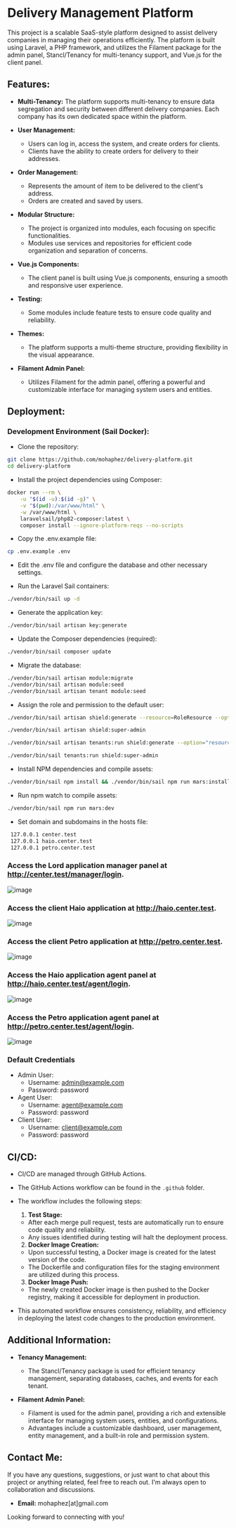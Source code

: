 # Delivery Management Platform

This project is a scalable SaaS-style platform designed to assist delivery companies in managing their operations efficiently. The platform is built using Laravel, a PHP framework, and utilizes the Filament package for the admin panel, Stancl/Tenancy for multi-tenancy support, and Vue.js for the client panel.

## Features:

- **Multi-Tenancy:** The platform supports multi-tenancy to ensure data segregation and security between different delivery companies. Each company has its own dedicated space within the platform.

- **User Management:**
    - Users can log in, access the system, and create orders for clients.
    - Clients have the ability to create orders for delivery to their addresses.

- **Order Management:**
    - Represents the amount of item to be delivered to the client's address.
    - Orders are created and saved by users.

- **Modular Structure:**
    - The project is organized into modules, each focusing on specific functionalities.
    - Modules use services and repositories for efficient code organization and separation of concerns.

- **Vue.js Components:**
    - The client panel is built using Vue.js components, ensuring a smooth and responsive user experience.

- **Testing:**
    - Some modules include feature tests to ensure code quality and reliability.

- **Themes:**
    - The platform supports a multi-theme structure, providing flexibility in the visual appearance.

- **Filament Admin Panel:**
    - Utilizes Filament for the admin panel, offering a powerful and customizable interface for managing system users and entities.

## Deployment:
### Development Environment (Sail Docker):

- Clone the repository:

```bash
git clone https://github.com/mohaphez/delivery-platform.git
cd delivery-platform
```

- Install the project dependencies using Composer:

```bash
docker run --rm \
    -u "$(id -u):$(id -g)" \
    -v "$(pwd):/var/www/html" \
    -w /var/www/html \
    laravelsail/php82-composer:latest \
    composer install --ignore-platform-reqs --no-scripts
```

- Copy the .env.example file:

```bash
cp .env.example .env
```

- Edit the .env file and configure the database and other necessary settings.

- Run the Laravel Sail containers:

```bash
./vendor/bin/sail up -d
```

- Generate the application key:

```bash
./vendor/bin/sail artisan key:generate
```

- Update the Composer dependencies (required):
```bash
./vendor/bin/sail composer update
```

- Migrate the database:

```bash
./vendor/bin/sail artisan module:migrate
./vendor/bin/sail artisan module:seed
./vendor/bin/sail artisan tenant module:seed
```

- Assign the role and permission to the default user:

```bash
./vendor/bin/sail artisan shield:generate --resource=RoleResource --option=permissions

./vendor/bin/sail artisan shield:super-admin

./vendor/bin/sail artisan tenants:run shield:generate --option="resource=RoleResource" --option="option=permissions"

./vendor/bin/sail tenants:run shield:super-admin
```

- Install NPM dependencies and compile assets:

```bash
./vendor/bin/sail npm install && ./vendor/bin/sail npm run mars:install
```

- Run npm watch to compile assets:

```bash
./vendor/bin/sail npm run mars:dev
```
- Set domain and subdomains in the hosts file:

```bash
 127.0.0.1 center.test
 127.0.0.1 haio.center.test
 127.0.0.1 petro.center.test
 ```

### Access the Lord application manager panel at http://center.test/manager/login.

![image](https://github.com/mohaphez/delivery-platform/assets/20874565/32b39c5a-741b-425d-ac8b-f6991bf4d2dc)

### Access the client Haio application at http://haio.center.test.

![image](https://github.com/mohaphez/delivery-platform/assets/20874565/473fa4bd-6c06-4119-94b4-f8c5b5918732)

### Access the client Petro application at http://petro.center.test.

![image](https://github.com/mohaphez/delivery-platform/assets/20874565/971e5a61-644e-4958-b0a2-c86bf09c91f0)

### Access the Haio application agent panel at http://haio.center.test/agent/login.

![image](https://github.com/mohaphez/delivery-platform/assets/20874565/2aad8991-785a-4ab5-9859-8b98f6b8046b)

### Access the Petro application agent panel at http://petro.center.test/agent/login.

![image](https://github.com/mohaphez/delivery-platform/assets/20874565/175c8770-7f98-4089-8ace-922e1342899b)



### Default Credentials

- Admin User:
  - Username: admin@example.com
  - Password: password
- Agent User:
  - Username: agent@example.com
  - Password: password
- Client User:
  - Username: client@example.com
  - Password: password

## CI/CD:

- CI/CD are managed through GitHub Actions.
- The GitHub Actions workflow can be found in the `.github` folder.
- The workflow includes the following steps:

  1. **Test Stage:**
    - After each merge pull request, tests are automatically run to ensure code quality and reliability.
    - Any issues identified during testing will halt the deployment process.

  2. **Docker Image Creation:**
    - Upon successful testing, a Docker image is created for the latest version of the code.
    - The Dockerfile and configuration files for the staging environment are utilized during this process.

  3. **Docker Image Push:**
    - The newly created Docker image is then pushed to the Docker registry, making it accessible for deployment in production.

- This automated workflow ensures consistency, reliability, and efficiency in deploying the latest code changes to the production environment.

## Additional Information:

- **Tenancy Management:**
    - The Stancl/Tenancy package is used for efficient tenancy management, separating databases, caches, and events for each tenant.

- **Filament Admin Panel:**
    - Filament is used for the admin panel, providing a rich and extensible interface for managing system users, entities, and configurations.
    - Advantages include a customizable dashboard, user management, entity management, and a built-in role and permission system.


## Contact Me:

If you have any questions, suggestions, or just want to chat about this project or anything related, feel free to reach out. I'm always open to collaboration and discussions.

- **Email:** mohaphez[at]gmail.com

Looking forward to connecting with you!
